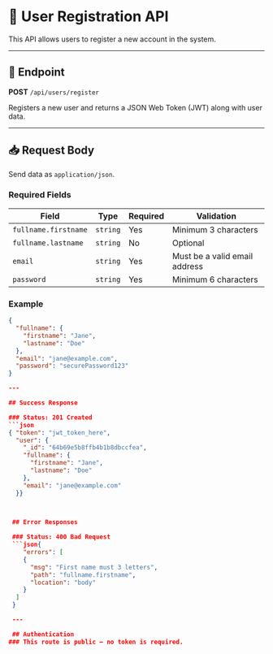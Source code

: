 # 🧾 User Registration API

This API allows users to register a new account in the system.

---

## 🚀 Endpoint

**POST** `/api/users/register`

Registers a new user and returns a JSON Web Token (JWT) along with user data.

---

## 📥 Request Body

Send data as `application/json`.

### Required Fields

| Field                  | Type     | Required | Validation                     |
|------------------------|----------|----------|--------------------------------|
| `fullname.firstname`   | `string` |  Yes   | Minimum 3 characters           |
| `fullname.lastname`    | `string` |  No    | Optional                       |
| `email`                | `string` |  Yes   | Must be a valid email address  |
| `password`             | `string` |  Yes   | Minimum 6 characters           |

### Example

```json
{
  "fullname": {
    "firstname": "Jane",
    "lastname": "Doe"
  },
  "email": "jane@example.com",
  "password": "securePassword123"
}

---

## Success Response

### Status: 201 Created
```json 
{ "token": "jwt_token_here",
  "user": {
    "_id": "64b69e5b8ffb4b1b8dbccfea",
    "fullname": {
      "firstname": "Jane",
      "lastname": "Doe"
    },
    "email": "jane@example.com"
  }}
 


 ## Error Responses

 ### Status: 400 Bad Request
 ```json{
    "errors": [
    {
      "msg": "First name must 3 letters",
      "path": "fullname.firstname",
      "location": "body"
    }
  ]
 }

 ---

 ## Authentication
### This route is public — no token is required.